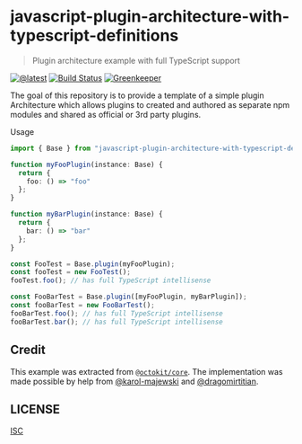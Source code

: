 # javascript-plugin-architecture-with-typescript-definitions

> Plugin architecture example with full TypeScript support

[![@latest](https://img.shields.io/npm/v/javascript-plugin-architecture-with-typescript-definitions.svg)](https://www.npmjs.com/package/javascript-plugin-architecture-with-typescript-definitions)
[![Build Status](https://github.com/gr2m/javascript-plugin-architecture-with-typescript-definitions/workflows/Test/badge.svg)](https://github.com/gr2m/javascript-plugin-architecture-with-typescript-definitions/actions)
[![Greenkeeper](https://badges.greenkeeper.io/gr2m/javascript-plugin-architecture-with-typescript-definitions.svg)](https://greenkeeper.io/)

The goal of this repository is to provide a template of a simple plugin Architecture which allows plugins to created and authored as separate npm modules and shared as official or 3rd party plugins.

Usage

```ts
import { Base } from "javascript-plugin-architecture-with-typescript-definitions";

function myFooPlugin(instance: Base) {
  return {
    foo: () => "foo"
  };
}

function myBarPlugin(instance: Base) {
  return {
    bar: () => "bar"
  };
}

const FooTest = Base.plugin(myFooPlugin);
const fooTest = new FooTest();
fooTest.foo(); // has full TypeScript intellisense

const FooBarTest = Base.plugin([myFooPlugin, myBarPlugin]);
const fooBarTest = new FooBarTest();
fooBarTest.foo(); // has full TypeScript intellisense
fooBarTest.bar(); // has full TypeScript intellisense
```

## Credit

This example was extracted from [`@octokit/core`](https://github.com/gr2m/javascript-plugin-architecture-with-typescript-definitions). The implementation was made possible by help from [@karol-majewski](https://github.com/karol-majewski) and [@dragomirtitian](https://github.com/dragomirtitian).

## LICENSE

[ISC](LICENSE)
